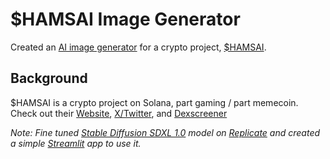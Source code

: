 # $HAMSAI Image Generator

Created an [AI image generator]() for a crypto project, [$HAMSAI]().

## Background
$HAMSAI is a crypto project on Solana, part gaming / part memecoin. Check out their [Website](https://hamsters.ai/), [X/Twitter](https://twitter.com/AiHamsters), and [Dexscreener](https://dexscreener.com/solana/9jxhkbag2rabw96cs1df9yhjupfjdhqvdvuhcszvrgg3)


*Note: Fine tuned [Stable Diffusion SDXL 1.0](https://stability.ai/stablediffusion) model on [Replicate](https://replicate.com/) and created a simple [Streamlit](https://streamlit.io/) app to use it.*
